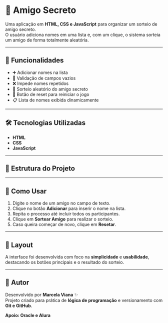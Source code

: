 # 🎁 Amigo Secreto

Uma aplicação em **HTML, CSS e JavaScript** para organizar um sorteio de amigo secreto.  
O usuário adiciona nomes em uma lista e, com um clique, o sistema sorteia um amigo de forma totalmente aleatória.

---

## 🚀 Funcionalidades
- ➕ Adicionar nomes na lista
- 🛑 Validação de campos vazios
- ❌ Impede nomes repetidos
- 🎲 Sorteio aleatório do amigo secreto
- 🔄 Botão de reset para reiniciar o jogo
- 📋 Lista de nomes exibida dinamicamente

---

## 🛠 Tecnologias Utilizadas
- **HTML**
- **CSS**
- **JavaScript**

---

## 📂 Estrutura do Projeto


---

## 📖 Como Usar
1. Digite o nome de um amigo no campo de texto.
2. Clique no botão **Adicionar** para inserir o nome na lista.
3. Repita o processo até incluir todos os participantes.
4. Clique em **Sortear Amigo** para realizar o sorteio.
5. Caso queira começar de novo, clique em **Resetar**.

---

## 🎨 Layout
A interface foi desenvolvida com foco na **simplicidade** e **usabilidade**, destacando os botões principais e o resultado do sorteio.

---

## 📌 Autor
Desenvolvido por **Marcela Viana** ✨  
Projeto criado para prática de **lógica de programação** e versionamento com **Git e GitHub**.

**Apoio: Oracle e Alura**




